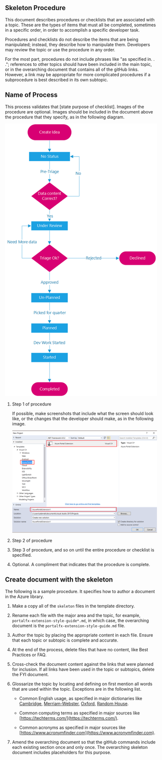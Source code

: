 ## Skeleton Procedure
<!-- topic name is a level 2 at the beginning of the doc>

<!--  required document.  -->

This document describes procedures or checklists that are associated with a topic.  These are the types of items that must all be completed, sometimes in a specific order, in order to accomplish a specific developer task. 

Procedures and checklists do not describe the items that are being manipulated; instead, they describe how to manipulate them. Developers may review the topic or use the procedure in any order.

For the most part, procedures do not include phrases like "as specified in. . ."; references to other topics should have been included in the main topic, or in the overarching document that contains all of the gitHub links. However, a link may be appropriate for  more complicated  procedures  if a subprocedure  is best described in its own subtopic.

## Name of Process 

This process validates that [state purpose of checklist]. Images of the procedure are optional.  Images  should be included in the document above the procedure that they specify, as in the following diagram.

   ![alt-text](../media/partner-request-flow.png "New Project Dialog")

1. Step 1 of procedure

   If possible, make screenshots that include what the screen should look like, or the changes that the developer should make, as in the following image.
    
    ![alt-text](../media/portalfx-overview/new-project-template.png "Step Validation")

1. Step 2 of procedure

1. Step 3 of procedure, and so on until the entire procedure or checklist is specified.

1. Optional.  A compliment that indicates that the procedure is complete.

## Create document with the skeleton

The following is a sample procedure. It specifies how to author a document in the Azure library.

1. Make a copy all of the `skeleton` files in the template directory.  

1. Rename each file with the major area and the topic, for example, `portalfx-extension-style-guide*.md`, in which case, the overarching document is the `portalfx-extension-style-guide.md` file. 

1. Author the topic by placing the appropriate content in each file. Ensure that each topic or subtopic is complete and accurate.

1. At the end of the process, delete files that have no content, like Best Practices or FAQ.

1. Cross-check the document content against the links that were planned for inclusion. If all links have been used in the topic or subtopics, delete the FYI document.

1. Glossarize the topic by locating and defining on first mention all words that are used within the topic.  Exceptions are in the following list.
   * Common English usage, as specified in major dictionaries like [Cambridge](https://dictionary.cambridge.org), [Merriam-Webster](https://www.merriam-webster.com), [Oxford](https://en.oxforddictionaries.com), [Random House](http://www.dictionary.com).
  
   * Common computing terms as specified in major sources like [https://techterms.com/](https://techterms.com/).
  
   * Common acronyms as specified in major sources like [https://www.acronymfinder.com](https://www.acronymfinder.com).

 1. Amend the overarching document so that the gitHub commands include each existing section once and only once. The overarching skeleton document includes placeholders for this purpose.